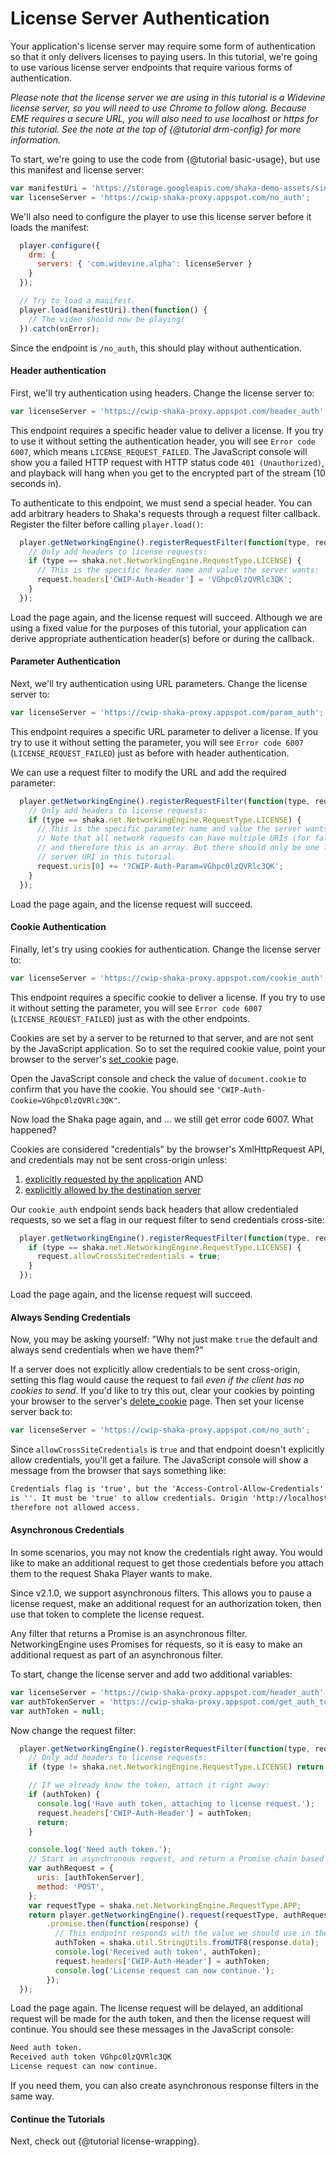 # License Server Authentication

Your application's license server may require some form of authentication so
that it only delivers licenses to paying users.  In this tutorial, we're going
to use various license server endpoints that require various forms of
authentication.

*Please note that the license server we are using in this tutorial is a
Widevine license server, so you will need to use Chrome to follow along.
Because EME requires a secure URL, you will also need to use localhost or
https for this tutorial.  See the note at the top of {@tutorial drm-config}
for more information.*

To start, we're going to use the code from {@tutorial basic-usage}, but use this
manifest and license server:

```js
var manifestUri = 'https://storage.googleapis.com/shaka-demo-assets/sintel-widevine/dash.mpd';
var licenseServer = 'https://cwip-shaka-proxy.appspot.com/no_auth';
```

We'll also need to configure the player to use this license server before it
loads the manifest:

```js
  player.configure({
    drm: {
      servers: { 'com.widevine.alpha': licenseServer }
    }
  });

  // Try to load a manifest.
  player.load(manifestUri).then(function() {
    // The video should now be playing!
  }).catch(onError);
```

Since the endpoint is `/no_auth`, this should play without authentication.


#### Header authentication

First, we'll try authentication using headers.  Change the license server to:

```js
var licenseServer = 'https://cwip-shaka-proxy.appspot.com/header_auth';
```

This endpoint requires a specific header value to deliver a license.  If you
try to use it without setting the authentication header, you will see `Error
code 6007`, which means `LICENSE_REQUEST_FAILED`.  The JavaScript console will
show you a failed HTTP request with HTTP status code `401 (Unauthorized)`, and
playback will hang when you get to the encrypted part of the stream (10 seconds
in).

To authenticate to this endpoint, we must send a special header.  You can add
arbitrary headers to Shaka's requests through a request filter callback.
Register the filter before calling `player.load()`:

```js
  player.getNetworkingEngine().registerRequestFilter(function(type, request) {
    // Only add headers to license requests:
    if (type == shaka.net.NetworkingEngine.RequestType.LICENSE) {
      // This is the specific header name and value the server wants:
      request.headers['CWIP-Auth-Header'] = 'VGhpc0lzQVRlc3QK';
    }
  });
```

Load the page again, and the license request will succeed.  Although we are
using a fixed value for the purposes of this tutorial, your application can
derive appropriate authentication header(s) before or during the callback.


#### Parameter Authentication

Next, we'll try authentication using URL parameters.  Change the license server
to:

```js
var licenseServer = 'https://cwip-shaka-proxy.appspot.com/param_auth';
```

This endpoint requires a specific URL parameter to deliver a license.  If you
try to use it without setting the parameter, you will see `Error code 6007`
(`LICENSE_REQUEST_FAILED`) just as before with header authentication.

We can use a request filter to modify the URL and add the required parameter:

```js
  player.getNetworkingEngine().registerRequestFilter(function(type, request) {
    // Only add headers to license requests:
    if (type == shaka.net.NetworkingEngine.RequestType.LICENSE) {
      // This is the specific parameter name and value the server wants:
      // Note that all network requests can have multiple URIs (for fallback),
      // and therefore this is an array. But there should only be one license
      // server URI in this tutorial.
      request.uris[0] += '?CWIP-Auth-Param=VGhpc0lzQVRlc3QK';
    }
  });
```

Load the page again, and the license request will succeed.


#### Cookie Authentication

Finally, let's try using cookies for authentication.  Change the license server
to:

```js
var licenseServer = 'https://cwip-shaka-proxy.appspot.com/cookie_auth';
```

This endpoint requires a specific cookie to deliver a license.  If you try to
use it without setting the parameter, you will see `Error code 6007`
(`LICENSE_REQUEST_FAILED`) just as with the other endpoints.

Cookies are set by a server to be returned to that server, and are not sent by
the JavaScript application.  So to set the required cookie value, point your
browser to the server's [set\_cookie][] page.

Open the JavaScript console and check the value of `document.cookie` to confirm
that you have the cookie. You should see `"CWIP-Auth-Cookie=VGhpc0lzQVRlc3QK"`.

Now load the Shaka page again, and ... we still get error code 6007.  What
happened?

Cookies are considered "credentials" by the browser's XmlHttpRequest API, and
credentials may not be sent cross-origin unless:

1. [explicitly requested by the application](https://developer.mozilla.org/en-US/docs/Web/HTTP/Access_control_CORS#Requests_with_credentials) AND
2. [explicitly allowed by the destination server](https://developer.mozilla.org/en-US/docs/Web/HTTP/Access_control_CORS#Access-Control-Allow-Credentials)

Our `cookie_auth` endpoint sends back headers that allow credentialed requests,
so we set a flag in our request filter to send credentials cross-site:

```js
  player.getNetworkingEngine().registerRequestFilter(function(type, request) {
    if (type == shaka.net.NetworkingEngine.RequestType.LICENSE) {
      request.allowCrossSiteCredentials = true;
    }
  });
```

Load the page again, and the license request will succeed.

[set\_cookie]: http://cwip-shaka-proxy.appspot.com/set_cookie


#### Always Sending Credentials

Now, you may be asking yourself: "Why not just make `true` the default and
always send credentials when we have them?"

If a server does not explicitly allow credentials to be sent cross-origin,
setting this flag would cause the request to fail *even if the client has no
cookies to send*.  If you'd like to try this out, clear your cookies by
pointing your browser to the server's [delete\_cookie][] page.  Then set your
license server back to:

```js
var licenseServer = 'https://cwip-shaka-proxy.appspot.com/no_auth';
```

Since `allowCrossSiteCredentials` is `true` and that endpoint doesn't
explicitly allow credentials, you'll get a failure.  The JavaScript console
will show a message from the browser that says something like:

```html
Credentials flag is 'true', but the 'Access-Control-Allow-Credentials' header
is ''. It must be 'true' to allow credentials. Origin 'http://localhost' is
therefore not allowed access.
```

[delete\_cookie]: http://cwip-shaka-proxy.appspot.com/delete_cookie


#### Asynchronous Credentials

In some scenarios, you may not know the credentials right away.  You would like
to make an additional request to get those credentials before you attach them to
the request Shaka Player wants to make.

Since v2.1.0, we support asynchronous filters.  This allows you to pause a
license request, make an additional request for an authorization token, then use
that token to complete the license request.

Any filter that returns a Promise is an asynchronous filter.  NetworkingEngine
uses Promises for requests, so it is easy to make an additional request as part
of an asynchronous filter.

To start, change the license server and add two additional variables:

```js
var licenseServer = 'https://cwip-shaka-proxy.appspot.com/header_auth';
var authTokenServer = 'https://cwip-shaka-proxy.appspot.com/get_auth_token';
var authToken = null;
```

Now change the request filter:

```js
  player.getNetworkingEngine().registerRequestFilter(function(type, request) {
    // Only add headers to license requests:
    if (type != shaka.net.NetworkingEngine.RequestType.LICENSE) return;

    // If we already know the token, attach it right away:
    if (authToken) {
      console.log('Have auth token, attaching to license request.');
      request.headers['CWIP-Auth-Header'] = authToken;
      return;
    }

    console.log('Need auth token.');
    // Start an asynchronous request, and return a Promise chain based on that.
    var authRequest = {
      uris: [authTokenServer],
      method: 'POST',
    };
    var requestType = shaka.net.NetworkingEngine.RequestType.APP;
    return player.getNetworkingEngine().request(requestType, authRequest)
        .promise.then(function(response) {
          // This endpoint responds with the value we should use in the header.
          authToken = shaka.util.StringUtils.fromUTF8(response.data);
          console.log('Received auth token', authToken);
          request.headers['CWIP-Auth-Header'] = authToken;
          console.log('License request can now continue.');
        });
  });
```

Load the page again.  The license request will be delayed, an additional request
will be made for the auth token, and then the license request will continue.
You should see these messages in the JavaScript console:

```html
Need auth token.
Received auth token VGhpc0lzQVRlc3QK
License request can now continue.
```

If you need them, you can also create asynchronous response filters in the same
way.


#### Continue the Tutorials

Next, check out {@tutorial license-wrapping}.
